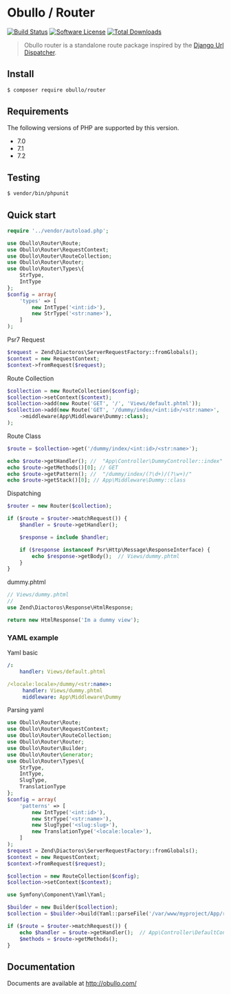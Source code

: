 
# Obullo / Router

[![Build Status](https://travis-ci.org/obullo/Router.svg?branch=master)](https://travis-ci.org/obullo/Router)
[![Software License](https://img.shields.io/badge/license-MIT-brightgreen.svg)](LICENSE.md)
[![Total Downloads](https://img.shields.io/packagist/dt/obullo/router.svg)](https://packagist.org/packages/obullo/router)

> Obullo router is a standalone route package inspired by the <a href="https://docs.djangoproject.com/en/2.0/topics/http/urls/">Django Url Dispatcher</a>.


## Install

``` bash
$ composer require obullo/router
```

## Requirements

The following versions of PHP are supported by this version.

* 7.0
* 7.1
* 7.2

## Testing

``` bash
$ vendor/bin/phpunit
```

## Quick start

```php
require '../vendor/autoload.php';

use Obullo\Router\Route;
use Obullo\Router\RequestContext;
use Obullo\Router\RouteCollection;
use Obullo\Router\Router;
use Obullo\Router\Types\{
    StrType,
    IntType
};
$config = array(
    'types' => [
        new IntType('<int:id>'),
        new StrType('<str:name>'),
    ]
);
```

Psr7 Request

```php
$request = Zend\Diactoros\ServerRequestFactory::fromGlobals();
$context = new RequestContext;
$context->fromRequest($request);
```

Route Collection

```php
$collection = new RouteCollection($config);
$collection->setContext($context);
$collection->add(new Route('GET', '/', 'Views/default.phtml'));
$collection->add(new Route('GET', '/dummy/index/<int:id>/<str:name>', 'Views/dummy.phtml')
    ->middleware(App\Middleware\Dummy::class);
);
```

Route Class

```php
$route = $collection->get('/dummy/index/<int:id>/<str:name>');

echo $route->getHandler(); //  "App\Controller\DummyController::index"
echo $route->getMethods()[0]; // GET
echo $route->getPattern(); //  "/dummy/index/(?\d+)/(?\w+)/"
echo $route->getStack()[0]; // App\Middleware\Dummy::class
```

Dispatching

```php
$router = new Router($collection);

if ($route = $router->matchRequest()) {
    $handler = $route->getHandler();

    $response = include $handler;

    if ($response instanceof Psr\Http\Message\ResponseInterface) {
        echo $response->getBody();  // Views/dummy.phtml
    }
}
```

dummy.phtml

```php
// Views/dummy.phtml
// 
use Zend\Diactoros\Response\HtmlResponse;

return new HtmlResponse('Im a dummy view');
```

### YAML example

Yaml basic

```yaml
/:
    handler: Views/default.phtml

/<locale:locale>/dummy/<str:name>:
     handler: Views/dummy.phtml
     middleware: App\Middleware\Dummy
```

Parsing yaml

```php
use Obullo\Router\Route;
use Obullo\Router\RequestContext;
use Obullo\Router\RouteCollection;
use Obullo\Router\Router;
use Obullo\Router\Builder;
use Obullo\Router\Generator;
use Obullo\Router\Types\{
    StrType,
    IntType,
    SlugType,
    TranslationType
};
$config = array(
    'patterns' => [
        new IntType('<int:id>'),
        new StrType('<str:name>'),
        new SlugType('<slug:slug>'),
        new TranslationType('<locale:locale>'),
    ]
);
$request = Zend\Diactoros\ServerRequestFactory::fromGlobals();
$context = new RequestContext;
$context->fromRequest($request);

$collection = new RouteCollection($config);
$collection->setContext($context);

use Symfony\Component\Yaml\Yaml;

$builder = new Builder($collection);
$collection = $builder->build(Yaml::parseFile('/var/www/myproject/App/routes.yaml'));

if ($route = $router->matchRequest()) {
    echo $handler = $route->getHandler();  // App\Controller\DefaultController::index
    $methods = $route->getMethods();
}
```

## Documentation

Documents are available at <a href="http://obullo.com/">http://obullo.com/</a>